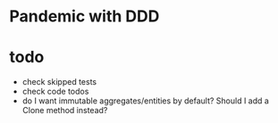 # Pandemic with DDD

# todo
- check skipped tests
- check code todos
- do I want immutable aggregates/entities by default? Should I add a Clone
  method instead?
